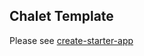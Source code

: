 ## Chalet Template

Please see [create-starter-app](https://github.com/chungchiehlun/create-starter-app/blob/master/README.md)
